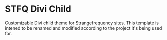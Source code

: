 # STFQ Divi Child
Customizable Divi child theme for Strangefrequency sites. This template is intened to be renamed and modified according to the project it's being used for.
